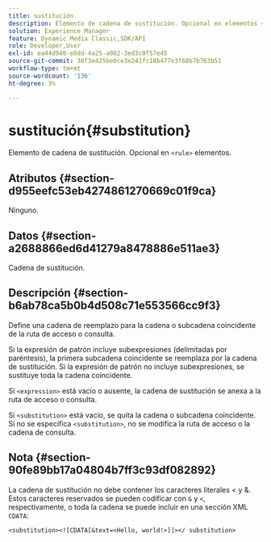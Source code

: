 ```yaml
---
title: sustitución
description: Elemento de cadena de sustitución. Opcional en elementos <rule>.
solution: Experience Manager
feature: Dynamic Media Classic,SDK/API
role: Developer,User
exl-id: ea44d940-e8dd-4a25-a082-3ed3c0f57e45
source-git-commit: 38f3e425be0ce3e241fc18b477e3f68b7b763b51
workflow-type: tm+mt
source-wordcount: '136'
ht-degree: 3%

---
```


# sustitución{#substitution}

Elemento de cadena de sustitución. Opcional en `<rule>` elementos.

## Atributos {#section-d955eefc53eb4274861270669c01f9ca}

Ninguno.

## Datos {#section-a2688866ed6d41279a8478886e511ae3}

Cadena de sustitución.

## Descripción {#section-b6ab78ca5b0b4d508c71e553566cc9f3}

Define una cadena de reemplazo para la cadena o subcadena coincidente de la ruta de acceso o consulta.

Si la expresión de patrón incluye subexpresiones (delimitadas por paréntesis), la primera subcadena coincidente se reemplaza por la cadena de sustitución. Si la expresión de patrón no incluye subexpresiones, se sustituye toda la cadena coincidente.

Si `<expression>` está vacío o ausente, la cadena de sustitución se anexa a la ruta de acceso o consulta.

Si `<substitution>` está vacío, se quita la cadena o subcadena coincidente. Si no se especifica `<substitution>`, no se modifica la ruta de acceso o la cadena de consulta.

## Nota {#section-90fe89bb17a04804b7ff3c93df082892}

La cadena de sustitución no debe contener los caracteres literales &lt; y &amp;. Estos caracteres reservados se pueden codificar con `&` y `<`, respectivamente, o toda la cadena se puede incluir en una sección XML `CDATA`:

`<substitution><![CDATA[&text=<Hello, world!>]]></ substitution>`
